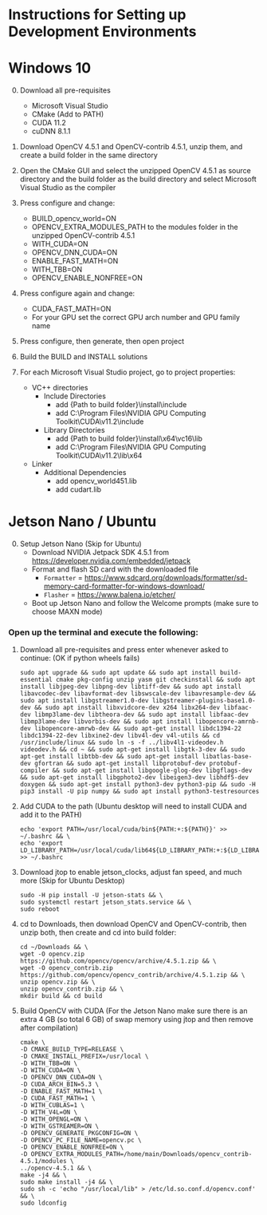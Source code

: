 # Instructions for Setting up Development Environments
# Windows 10
0. Download all pre-requisites
    * Microsoft Visual Studio
    * CMake (Add to PATH)
    * CUDA 11.2
    * cuDNN 8.1.1

1. Download OpenCV 4.5.1 and OpenCV-contrib 4.5.1, unzip them, and create a build folder in the same directory

2. Open the CMake GUI and select the unzipped OpenCV 4.5.1 as source directory and the build folder as the build directory and select Microsoft Visual Studio as the compiler

3. Press configure and change:
    * BUILD_opencv_world=ON
    * OPENCV_EXTRA_MODULES_PATH to the modules folder in the unzipped OpenCV-contrib 4.5.1
    * WITH_CUDA=ON
    * OPENCV_DNN_CUDA=ON
    * ENABLE_FAST_MATH=ON
    * WITH_TBB=ON
    * OPENCV_ENABLE_NONFREE=ON

4. Press configure again and change:
    * CUDA_FAST_MATH=ON
    * For your GPU set the correct GPU arch number and GPU family name

5. Press configure, then generate, then open project

6. Build the BUILD and INSTALL solutions

7. For each Microsoft Visual Studio project, go to project properties:
    * VC++ directories
        * Include Directories
            * add {Path to build folder}\install\include
            * add C:\Program Files\NVIDIA GPU Computing Toolkit\CUDA\v11.2\include
        * Library Directories
            * add {Path to build folder}\install\x64\vc16\lib
            * add C:\Program Files\NVIDIA GPU Computing Toolkit\CUDA\v11.2\lib\x64
    * Linker
        * Additional Dependencies
            * add opencv_world451.lib
            * add cudart.lib

# Jetson Nano / Ubuntu
0. Setup Jetson Nano (Skip for Ubuntu)
    * Download NVIDIA Jetpack SDK 4.5.1 from https://developer.nvidia.com/embedded/jetpack
    * Format and flash SD card with the downloaded file
        * `Formatter` = https://www.sdcard.org/downloads/formatter/sd-memory-card-formatter-for-windows-download/
        * `Flasher` = https://www.balena.io/etcher/
    * Boot up Jetson Nano and follow the Welcome prompts (make sure to choose MAXN mode)

### Open up the terminal and execute the following:
1. Download all pre-requisites and press enter whenever asked to continue: (OK if python wheels fails)

       sudo apt upgrade && sudo apt update && sudo apt install build-essential cmake pkg-config unzip yasm git checkinstall && sudo apt install libjpeg-dev libpng-dev libtiff-dev && sudo apt install libavcodec-dev libavformat-dev libswscale-dev libavresample-dev && sudo apt install libgstreamer1.0-dev libgstreamer-plugins-base1.0-dev && sudo apt install libxvidcore-dev x264 libx264-dev libfaac-dev libmp3lame-dev libtheora-dev && sudo apt install libfaac-dev libmp3lame-dev libvorbis-dev && sudo apt install libopencore-amrnb-dev libopencore-amrwb-dev && sudo apt-get install libdc1394-22 libdc1394-22-dev libxine2-dev libv4l-dev v4l-utils && cd /usr/include/linux && sudo ln -s -f ../libv4l1-videodev.h videodev.h && cd ~ && sudo apt-get install libgtk-3-dev && sudo apt-get install libtbb-dev && sudo apt-get install libatlas-base-dev gfortran && sudo apt-get install libprotobuf-dev protobuf-compiler && sudo apt-get install libgoogle-glog-dev libgflags-dev && sudo apt-get install libgphoto2-dev libeigen3-dev libhdf5-dev doxygen && sudo apt-get install python3-dev python3-pip && sudo -H pip3 install -U pip numpy && sudo apt install python3-testresources


2. Add CUDA to the path (Ubuntu desktop will need to install CUDA and add it to the PATH)

       echo 'export PATH=/usr/local/cuda/bin${PATH:+:${PATH}}' >> ~/.bashrc && \
       echo 'export LD_LIBRARY_PATH=/usr/local/cuda/lib64${LD_LIBRARY_PATH:+:${LD_LIBRARY_PATH}}' >> ~/.bashrc


3. Download jtop to enable jetson_clocks, adjust fan speed, and much more (Skip for Ubuntu Desktop)

       sudo -H pip install -U jetson-stats && \
       sudo systemctl restart jetson_stats.service && \
       sudo reboot

4. cd to Downloads, then download OpenCV and OpenCV-contrib, then unzip both, then create and cd into build folder:

       cd ~/Downloads && \
       wget -O opencv.zip https://github.com/opencv/opencv/archive/4.5.1.zip && \
       wget -O opencv_contrib.zip https://github.com/opencv/opencv_contrib/archive/4.5.1.zip && \
       unzip opencv.zip && \
       unzip opencv_contrib.zip && \
       mkdir build && cd build

5. Build OpenCV with CUDA (For the Jetson Nano make sure there is an extra 4 GB (so total 6 GB) of swap memory using jtop and then remove after compilation)

       cmake \
       -D CMAKE_BUILD_TYPE=RELEASE \
       -D CMAKE_INSTALL_PREFIX=/usr/local \
       -D WITH_TBB=ON \
       -D WITH_CUDA=ON \
       -D OPENCV_DNN_CUDA=ON \
       -D CUDA_ARCH_BIN=5.3 \
       -D ENABLE_FAST_MATH=1 \
       -D CUDA_FAST_MATH=1 \
       -D WITH_CUBLAS=1 \
       -D WITH_V4L=ON \
       -D WITH_OPENGL=ON \
       -D WITH_GSTREAMER=ON \
       -D OPENCV_GENERATE_PKGCONFIG=ON \
       -D OPENCV_PC_FILE_NAME=opencv.pc \
       -D OPENCV_ENABLE_NONFREE=ON \
       -D OPENCV_EXTRA_MODULES_PATH=/home/main/Downloads/opencv_contrib-4.5.1/modules \
       ../opencv-4.5.1 && \
       make -j4 && \
       sudo make install -j4 && \
       sudo sh -c 'echo "/usr/local/lib" > /etc/ld.so.conf.d/opencv.conf' && \
       sudo ldconfig
